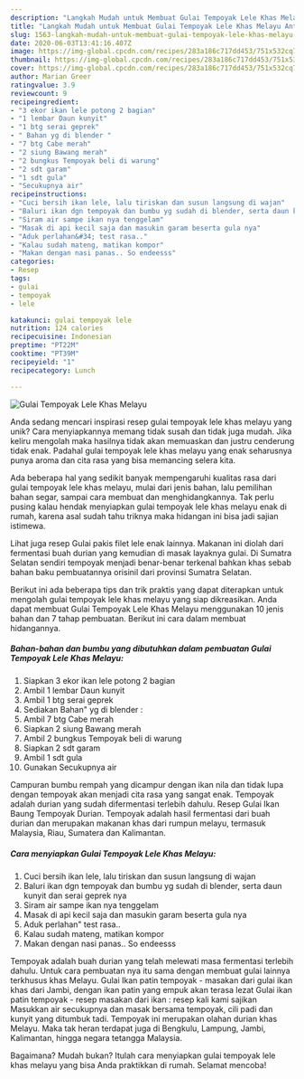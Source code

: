 ```yaml
---
description: "Langkah Mudah untuk Membuat Gulai Tempoyak Lele Khas Melayu Anti Gagal"
title: "Langkah Mudah untuk Membuat Gulai Tempoyak Lele Khas Melayu Anti Gagal"
slug: 1563-langkah-mudah-untuk-membuat-gulai-tempoyak-lele-khas-melayu-anti-gagal
date: 2020-06-03T13:41:16.407Z
image: https://img-global.cpcdn.com/recipes/283a186c717dd453/751x532cq70/gulai-tempoyak-lele-khas-melayu-foto-resep-utama.jpg
thumbnail: https://img-global.cpcdn.com/recipes/283a186c717dd453/751x532cq70/gulai-tempoyak-lele-khas-melayu-foto-resep-utama.jpg
cover: https://img-global.cpcdn.com/recipes/283a186c717dd453/751x532cq70/gulai-tempoyak-lele-khas-melayu-foto-resep-utama.jpg
author: Marian Greer
ratingvalue: 3.9
reviewcount: 9
recipeingredient:
- "3 ekor ikan lele potong 2 bagian"
- "1 lembar Daun kunyit"
- "1 btg serai geprek"
- " Bahan yg di blender "
- "7 btg Cabe merah"
- "2 siung Bawang merah"
- "2 bungkus Tempoyak beli di warung"
- "2 sdt garam"
- "1 sdt gula"
- "Secukupnya air"
recipeinstructions:
- "Cuci bersih ikan lele, lalu tiriskan dan susun langsung di wajan"
- "Baluri ikan dgn tempoyak dan bumbu yg sudah di blender, serta daun kunyit dan serai geprek nya"
- "Siram air sampe ikan nya tenggelam"
- "Masak di api kecil saja dan masukin garam beserta gula nya"
- "Aduk perlahan&#34; test rasa.."
- "Kalau sudah mateng, matikan kompor"
- "Makan dengan nasi panas.. So endeesss"
categories:
- Resep
tags:
- gulai
- tempoyak
- lele

katakunci: gulai tempoyak lele 
nutrition: 124 calories
recipecuisine: Indonesian
preptime: "PT22M"
cooktime: "PT39M"
recipeyield: "1"
recipecategory: Lunch

---
```



![Gulai Tempoyak Lele Khas Melayu](https://img-global.cpcdn.com/recipes/283a186c717dd453/751x532cq70/gulai-tempoyak-lele-khas-melayu-foto-resep-utama.jpg)

Anda sedang mencari inspirasi resep gulai tempoyak lele khas melayu yang unik? Cara menyiapkannya memang tidak susah dan tidak juga mudah. Jika keliru mengolah maka hasilnya tidak akan memuaskan dan justru cenderung tidak enak. Padahal gulai tempoyak lele khas melayu yang enak seharusnya punya aroma dan cita rasa yang bisa memancing selera kita.

Ada beberapa hal yang sedikit banyak mempengaruhi kualitas rasa dari gulai tempoyak lele khas melayu, mulai dari jenis bahan, lalu pemilihan bahan segar, sampai cara membuat dan menghidangkannya. Tak perlu pusing kalau hendak menyiapkan gulai tempoyak lele khas melayu enak di rumah, karena asal sudah tahu triknya maka hidangan ini bisa jadi sajian istimewa.

Lihat juga resep Gulai pakis filet lele enak lainnya. Makanan ini diolah dari fermentasi buah durian yang kemudian di masak layaknya gulai. Di Sumatra Selatan sendiri tempoyak menjadi benar-benar terkenal bahkan khas sebab bahan baku pembuatannya orisinil dari provinsi Sumatra Selatan.


Berikut ini ada beberapa tips dan trik praktis yang dapat diterapkan untuk mengolah gulai tempoyak lele khas melayu yang siap dikreasikan. Anda dapat membuat Gulai Tempoyak Lele Khas Melayu menggunakan 10 jenis bahan dan 7 tahap pembuatan. Berikut ini cara dalam membuat hidangannya.

<!--inarticleads1-->

##### Bahan-bahan dan bumbu yang dibutuhkan dalam pembuatan Gulai Tempoyak Lele Khas Melayu:

1. Siapkan 3 ekor ikan lele potong 2 bagian
1. Ambil 1 lembar Daun kunyit
1. Ambil 1 btg serai geprek
1. Sediakan  Bahan&#34; yg di blender :
1. Ambil 7 btg Cabe merah
1. Siapkan 2 siung Bawang merah
1. Ambil 2 bungkus Tempoyak beli di warung
1. Siapkan 2 sdt garam
1. Ambil 1 sdt gula
1. Gunakan Secukupnya air


Campuran bumbu rempah yang dicampur dengan ikan nila dan tidak lupa dengan tempoyak akan menjadi cita rasa yang sangat enak. Tempoyak adalah durian yang sudah difermentasi terlebih dahulu. Resep Gulai Ikan Baung Tempoyak Durian. Tempoyak adalah hasil fermentasi dari buah durian dan merupakan makanan khas dari rumpun melayu, termasuk Malaysia, Riau, Sumatera dan Kalimantan. 

<!--inarticleads2-->

##### Cara menyiapkan Gulai Tempoyak Lele Khas Melayu:

1. Cuci bersih ikan lele, lalu tiriskan dan susun langsung di wajan
1. Baluri ikan dgn tempoyak dan bumbu yg sudah di blender, serta daun kunyit dan serai geprek nya
1. Siram air sampe ikan nya tenggelam
1. Masak di api kecil saja dan masukin garam beserta gula nya
1. Aduk perlahan&#34; test rasa..
1. Kalau sudah mateng, matikan kompor
1. Makan dengan nasi panas.. So endeesss


Tempoyak adalah buah durian yang telah melewati masa fermentasi terlebih dahulu. Untuk cara pembuatan nya itu sama dengan membuat gulai lainnya terkhusus khas Melayu. Gulai Ikan patin tempoyak - masakan dari gulai ikan khas dari Jambi, dengan ikan patin yang empuk akan terasa lezat Gulai ikan patin tempoyak - resep masakan dari ikan : resep kali kami sajikan Masukkan air secukupnya dan masak bersama tempoyak, cili padi dan kunyit yang ditumbuk tadi. Tempoyak ini merupakan olahan durian khas Melayu. Maka tak heran terdapat juga di Bengkulu, Lampung, Jambi, Kalimantan, hingga negara tetangga Malaysia. 

Bagaimana? Mudah bukan? Itulah cara menyiapkan gulai tempoyak lele khas melayu yang bisa Anda praktikkan di rumah. Selamat mencoba!
